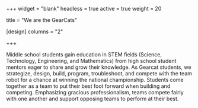 +++
widget = "blank"
headless = true
active = true
weight = 20

title = "We are the GearCats"

[design]
columns = "2"

+++

Middle school students gain education in STEM fields (Science,
Technology, Engineering, and Mathematics) from high school student
mentors eager to share and grow their knowledge. As Gearcat students,
we strategize, design, build, program, troubleshoot, and compete with
the team robot for a chance at winning the national
championship. Students come together as a team to put their best foot
forward when building and competing. Emphasizing gracious
professionalism, teams compete fairly with one another and support
opposing teams to perform at their best.

